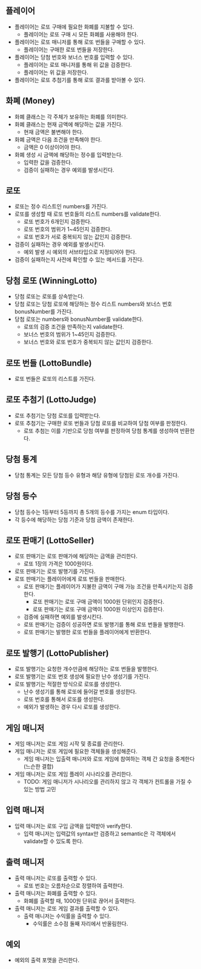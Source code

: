 ## 플레이어

- 플레이어는 로또 구매에 필요한 화폐를 지불할 수 있다.
    - 플레이어는 로또 구매 시 모든 화폐를 사용해야 한다.
- 플레이어는 로또 매니저를 통해 로또 번들을 구매할 수 있다.
    - 플레이어는 구매한 로또 번들을 저장한다.
- 플레이어는 당첨 번호와 보너스 번호를 입력할 수 있다.
    - 플레이어는 로또 매니저를 통해 위 값을 검증한다.
    - 플레이어는 위 값을 저장한다.
- 플레이어는 로또 추첨기를 통해 로또 결과를 받아볼 수 있다.

## 화폐 (Money)

- 화폐 클래스는 각 주체가 보유하는 화폐를 의미한다.
- 화폐 클래스는 현재 금액에 해당하는 값을 가진다.
    - 현재 금액은 불변해야 한다.
- 화폐 금액은 다음 조건을 만족해야 한다.
    - 금액은 0 이상이어야 한다.
- 화폐 생성 시 금액에 해당하는 정수를 입력받는다.
    - 입력한 값을 검증한다.
    - 검증이 실패하는 경우 예외를 발생시킨다.

## 로또

- 로또는 정수 리스트인 numbers를 가진다.
- 로또를 생성할 때 로또 번호들의 리스트 numbers를 validate한다.
    - 로또 번호가 6개인지 검증한다.
    - 로또 번호의 범위가 1~45인지 검증한다.
    - 로또 번호가 서로 중복되지 않는 값인지 검증한다.
- 검증이 실패하는 경우 예외를 발생시킨다.
    - 예외 발생 시 예외의 서브타입으로 지정되어야 한다.
- 검증이 실패하는지 사전에 확인할 수 있는 메서드를 가진다.

## 당첨 로또 (WinningLotto)

- 당첨 로또는 로또를 상속받는다.
- 당첨 로또는 당첨 로또에 해당하는 정수 리스트 numbers와 보너스 번호 bonusNumber를 가진다.
- 당첨 로또는 numbers와 bonusNumber를 validate한다.
    - 로또의 검증 조건을 만족하는지 validate한다.
    - 보너스 번호의 범위가 1~45인지 검증한다.
    - 보너스 번호와 로또 번호가 중복되지 않는 값인지 검증한다.

## 로또 번들 (LottoBundle)

- 로또 번들은 로또의 리스트를 가진다.

## 로또 추첨기 (LottoJudge)

- 로또 추첨기는 당첨 로또를 입력받는다.
- 로또 추첨기는 구매한 로또 번들과 당첨 로또를 비교하여 당첨 여부를 판정한다.
    - 로또 추첨는 이를 기반으로 당첨 여부를 판정하여 당첨 통계를 생성하여 반환한다.

## 당첨 통계

- 당첨 통계는 모든 당첨 등수 유형과 해당 유형에 당첨된 로또 개수를 가진다.

## 당첨 등수

- 당첨 등수는 1등부터 5등까지 총 5개의 등수를 가지는 enum 타입이다.
- 각 등수에 해당하는 당첨 기준과 당첨 금액이 존재한다.

## 로또 판매기 (LottoSeller)

- 로또 판매기는 로또 판매가에 해당하는 금액을 관리한다.
    - 로또 1장의 가격은 1000원이다.
- 로또 판매기는 로또 발행기를 가진다.
- 로또 판매기는 플레이어에게 로또 번들을 판매한다.
    - 로또 판매기는 플레이어가 지불한 금액이 구매 가능 조건을 만족시키는지 검증한다.
        - 로또 판매기는 로또 구매 금액이 1000원 단위인지 검증한다.
        - 로또 판매기는 로또 구매 금액이 1000원 이상인지 검증한다.
    - 검증에 실패하면 예외를 발생시킨다.
    - 로또 판매기는 검증이 성공하면 로또 발행기를 통해 로또 번들을 발행한다.
    - 로또 판매기는 발행한 로또 번들을 플레이어에게 반환한다.

## 로또 발행기 (LottoPublisher)

- 로또 발행기는 요청한 개수만큼에 해당하는 로또 번들을 발행한다.
- 로또 발행기는 로또 번호 생성에 필요한 난수 생성기를 가진다.
- 로또 발행기는 적절한 방식으로 로또를 생성한다.
    - 난수 생성기를 통해 로또에 들어갈 번호를 생성한다.
    - 로또 번호를 통해서 로또를 생성한다.
    - 예외가 발생하는 경우 다시 로또를 생성한다.

## 게임 매니저

- 게임 매니저는 로또 게임 시작 및 종료를 관리한다.
- 게임 매니저는 로또 게임에 필요한 객체들을 생성해준다.
    - 게임 매니저는 입출력 매니저와 로또 게임에 참여하는 객체 간 요청을 중계한다 (느슨한 결합)
- 게임 매니저는 로또 게임 플레이 시나리오를 관리한다.
    - TODO: 게임 매니저가 시나리오를 관리하지 않고 각 객체가 컨트롤을 가질 수 있는 방법 고민

## 입력 매니저

- 입력 매니저는 로또 구입 금액을 입력받아 verify한다.
    - 입력 매니저는 입력값의 syntax만 검증하고 semantic은 각 객체에서 validate할 수 있도록 한다.

## 출력 매니저

- 출력 매니저는 로또를 출력할 수 있다.
    - 로또 번호는 오름차순으로 정렬하여 출력한다.
- 출력 매니저는 화폐를 출력할 수 있다.
    - 화폐를 출력할 때, 1000원 단위로 끊어서 출력한다.
- 출력 매니저는 로또 게임 결과를 출력할 수 있다.
    - 출력 매니저는 수익률을 출력할 수 있다.
        - 수익률은 소수점 둘째 자리에서 반올림한다.

## 예외

- 예외의 출력 포맷을 관리한다.
